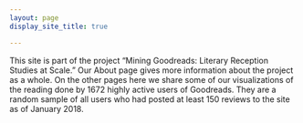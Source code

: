 ```yaml
--- 
layout: page
display_site_title: true

---
```


This site is part of the project “Mining Goodreads: Literary Reception Studies at Scale.” Our About page gives more information about the project as a whole. On the other pages here we share some of our visualizations of the reading done by 1672 highly active users of Goodreads. They are a random sample of all users who had posted at least 150 reviews to the site as of January 2018.
